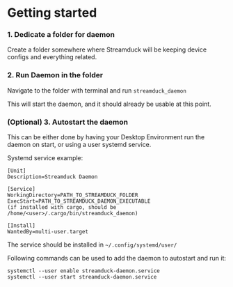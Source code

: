# Getting started

### 1. Dedicate a folder for daemon
Create a folder somewhere where Streamduck will be keeping device configs and everything related.

### 2. Run Daemon in the folder
Navigate to the folder with terminal and run `streamduck_daemon`

This will start the daemon, and it should already be usable at this point.

### (Optional) 3. Autostart the daemon
This can be either done by having your Desktop Environment run the daemon on start, or using a user systemd service.

Systemd service example:
```
[Unit]
Description=Streamduck Daemon

[Service]
WorkingDirectory=PATH_TO_STREAMDUCK_FOLDER
ExecStart=PATH_TO_STREAMDUCK_DAEMON_EXECUTABLE
(if installed with cargo, should be /home/<user>/.cargo/bin/streamduck_daemon)

[Install]
WantedBy=multi-user.target
```
The service should be installed in `~/.config/systemd/user/`

Following commands can be used to add the daemon to autostart and run it:
```
systemctl --user enable streamduck-daemon.service
systemctl --user start streamduck-daemon.service
```